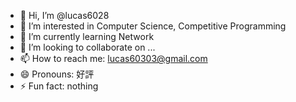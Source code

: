 - 👋 Hi, I’m @lucas6028
- 👀 I’m interested in Computer Science, Competitive Programming
- 🌱 I’m currently learning Network
- 💞️ I’m looking to collaborate on ...
- 📫 How to reach me: lucas60303@gmail.com
- 😄 Pronouns: 好評
- ⚡ Fun fact: nothing 

<!---
lucas6028/lucas6028 is a ✨ special ✨ repository because its `README.md` (this file) appears on your GitHub profile.
You can click the Preview link to take a look at your changes.
--->
